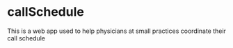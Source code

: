 # callSchedule
This is a web app used to help physicians at small practices coordinate their call schedule
